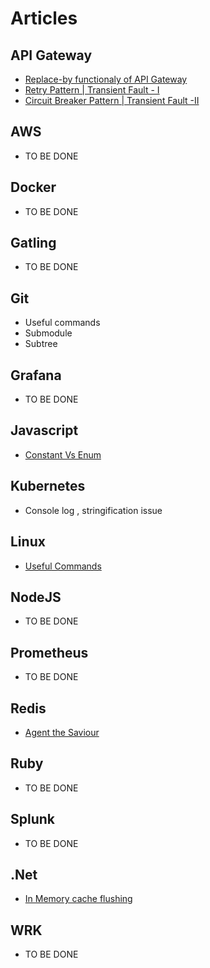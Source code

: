 # Articles

## API Gateway  
* [Replace-by functionaly of API Gateway](ApiGateway/Art-1/apigateway_replaceby_functionality.md)
* [Retry Pattern | Transient Fault - I](ApiGateway/Art-2/TransientFault-I.md)
* [Circuit Breaker Pattern | Transient Fault -II](ApiGateway/Art-3/TransientFault-II.md)

## AWS
* TO BE DONE

## Docker
* TO BE DONE

## Gatling
* TO BE DONE

## Git
* Useful commands
* Submodule
* Subtree

## Grafana
* TO BE DONE

## Javascript
* [Constant Vs Enum](JavaScript/Art-1/const_vs_enum.md)

## Kubernetes
* Console log , stringification issue

## Linux
* [Useful Commands](Linux/Art-1/useful_commands.md)

## NodeJS
* TO BE DONE

## Prometheus
* TO BE DONE

## Redis
* [Agent the Saviour](Redis/Art-1/Agent_the_Saviour.md)

## Ruby
* TO BE DONE

## Splunk
* TO BE DONE

## .Net
* [In Memory cache flushing](DotNet/Art-1/inmemory_cache_flushing.md)

## WRK
* TO BE DONE
